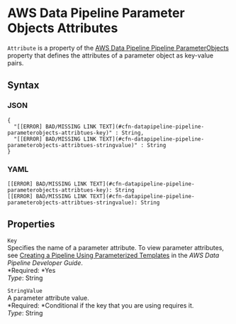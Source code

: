 # AWS Data Pipeline Parameter Objects Attributes<a name="aws-properties-datapipeline-pipeline-parameterobjects-attributes"></a>

`Attribute` is a property of the [AWS Data Pipeline Pipeline ParameterObjects](aws-properties-datapipeline-pipeline-parameterobjects.md) property that defines the attributes of a parameter object as key\-value pairs\.

## Syntax<a name="w3ab2c21c14d476b5"></a>

### JSON<a name="aws-properties-datapipeline-pipeline-parameterobjects-attributes-syntax.json"></a>

```
{
  "[[ERROR] BAD/MISSING LINK TEXT](#cfn-datapipeline-pipeline-parameterobjects-attribtues-key)" : String,
  "[[ERROR] BAD/MISSING LINK TEXT](#cfn-datapipeline-pipeline-parameterobjects-attribtues-stringvalue)" : String
}
```

### YAML<a name="aws-properties-datapipeline-pipeline-parameterobjects-attributes-syntax.yaml"></a>

```
[[ERROR] BAD/MISSING LINK TEXT](#cfn-datapipeline-pipeline-parameterobjects-attribtues-key): String
[[ERROR] BAD/MISSING LINK TEXT](#cfn-datapipeline-pipeline-parameterobjects-attribtues-stringvalue): String
```

## Properties<a name="w3ab2c21c14d476b7"></a>

`Key`  
Specifies the name of a parameter attribute\. To view parameter attributes, see [Creating a Pipeline Using Parameterized Templates](http://docs.aws.amazon.com/datapipeline/latest/DeveloperGuide/dp-custom-templates.html) in the *AWS Data Pipeline Developer Guide*\.  
*Required: *Yes  
*Type*: String

`StringValue`  
A parameter attribute value\.  
*Required: *Conditional if the key that you are using requires it\.  
*Type*: String